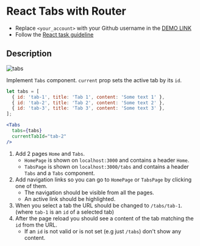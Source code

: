 # React Tabs with Router
- Replace `<your_account>` with your Github username in the
  [DEMO LINK](https://Mishtal-Andrii.github.io/react_tabs-with-router/)
- Follow the [React task guideline](https://github.com/mate-academy/react_task-guideline#react-tasks-guideline)

## Description
![tabs](./description/tabs.gif)

Implement `Tabs` component. `current` prop sets the active tab by its `id`.
```javascript
let tabs = [
  { id: 'tab-1', title: 'Tab 1', content: 'Some text 1' },
  { id: 'tab-2', title: 'Tab 2', content: 'Some text 2' },
  { id: 'tab-3', title: 'Tab 3', content: 'Some text 3' },
];
```
```jsx harmony
<Tabs
  tabs={tabs}
  currentTabId="tab-2"
/>
```

1. Add 2 pages `Home` and `Tabs`.
    - `HomePage` is shown on `localhost:3000` and contains a header `Home`.
    - `TabsPage` is shown on `localhost:3000/tabs` and contains a header `Tabs` and a `Tabs` component.
1. Add navigation links so you can go to `HomePage` or `TabsPage` by clicking one of them.
    - The navigation should be visible from all the pages.
    - An active link should be highlighted.
1. When you select a tab the URL should be changed to `/tabs/tab-1`.
  (where `tab-1` is an `id` of a selected tab)
1. After the page reload you should see a content of the tab matching the `id` from the URL.
    - If an `id` is not valid or is not set (e.g just `/tabs`) don't show any content.

